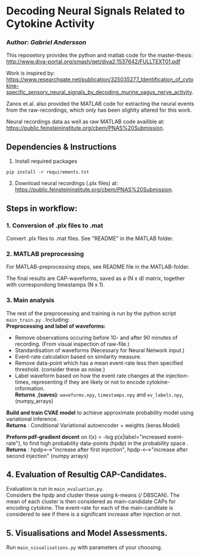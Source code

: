 

# Decoding Neural Signals Related to Cytokine Activity
### Author: *Gabriel Andersson*

This reposetory provides the python and matlab code for the master-thesis: \
<http://www.diva-portal.org/smash/get/diva2:1537642/FULLTEXT01.pdf>

Work is inspired by: <https://www.researchgate.net/publication/325035277_Identification_of_cytokine-specific_sensory_neural_signals_by_decoding_murine_vagus_nerve_activity>. 

Zanos et.al. also provided the MATLAB code for extracting the neural events from the raw-recordings, which only has been slighlty altered for this work.

Neural recordings data as well as raw MATLAB code availible at: 
<https://public.feinsteininstitute.org/cbem/PNAS%20Submission>.


## Dependencies & Instructions
1. Install required packages
```
pip install -r requirements.txt
```
2. Download neural recordings (.plx files) at: 
<https://public.feinsteininstitute.org/cbem/PNAS%20Submission>.


## Steps in workflow:
### 1. Conversion of .plx files to .mat 
Convert .plx files to .mat files. See "README" in the MATLAB folder. 

### 2. MATLAB preprocessing
For MATLAB-preprocessing steps, see README file in the MATLAB-folder. 

The final results are CAP-waveforms, saved as a (N x d) matrix, together with correspondong timestamps (N x 1).
### 3. Main analysis
The rest of the preprocessing and training is run by the python script ```main_train.py``` .
Including: \
__Preprocessing and label of waveforms:__ 
* Remove observations occuring before 10- and after 90 minutes of recording. (From visual inspection of raw-file.) 
* Standardisation of waveforms (Necessary for Neural Network input.)
* Event-rate calculation based on similarity measure.
* Remove data-point which has a mean event-rate less then specified threshold. (consider these as noise.)
* Label waveform based on how the event rate changes at the injection-times, representing if they are likely or not to encode cytokine-information. \
__Returns__ ,__(saves)__: ``waveforms.npy``, ``timestamps.npy`` and ``ev_labels.npy``, (numpy_arrays) 

__Build and train CVAE model__ to achieve approximate probability model using variational inference. \
__Returns__ : Conditional Variational autoencoder + weights (keras.Model)

__Preform pdf-gradient decent__ on I(x) = -log p(x|label="increased event-rate"), to find high probability data-points (hpdp) in the probability space . \
__Returns__ : hpdp<-->"increase after first injection", hpdp-<-->"increase after second injection" (numpy arrays)


## 4. Evaluation of Resultig CAP-Candidates.
Evaluation is run in ```main_evaluation.py```. \
Considers the hpdp and cluster these using k-means (/ DBSCAN). The mean of each cluster is then considered as main-candidate CAPs for encoding cytokine. The event-rate for each of the main-canditate is considered to see if there is a significant increase after injection or not.

## 5. Visualisations and Model Assessments.
Run ```main_visualisations.py``` with parameters of your choosing.


